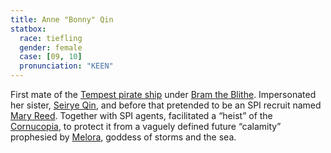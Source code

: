 ```yaml
---
title: Anne "Bonny" Qin
statbox:
  race: tiefling
  gender: female
  case: [09, 10]
  pronunciation: "KEEN"
---
```


First mate of the [Tempest pirate ship](../reliquaries/tempest) under [Bram the Blithe](bram-the-blithe). Impersonated her sister, [Seirye Qin](seirye-qin), and before that pretended to be an SPI recruit named [Mary Reed](mary-reed). Together with SPI agents, facilitated a “heist” of the [Cornucopia](../reliquaries/cornucopia), to protect it from a vaguely defined future “calamity” prophesied by [Melora](melora), goddess of storms and the sea.
